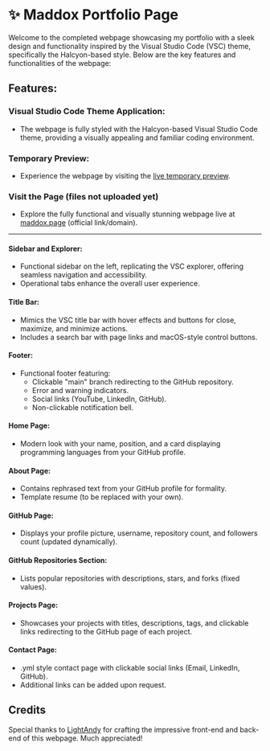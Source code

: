 # ✨ Maddox Portfolio Page

Welcome to the completed webpage showcasing my portfolio with a sleek design and functionality inspired by the Visual Studio Code (VSC) theme, specifically the Halcyon-based style. Below are the key features and functionalities of the webpage:

## Features:

### Visual Studio Code Theme Application:

- The webpage is fully styled with the Halcyon-based Visual Studio Code theme, providing a visually appealing and familiar coding environment.

### Temporary Preview:

- Experience the webpage by visiting the [live temporary preview](https://lightandy1.github.io/maddox05.github.io/).

### Visit the Page (files not uploaded yet)

- Explore the fully functional and visually stunning webpage live at [maddox.page](https://maddox.page) (official link/domain).

---

#### Sidebar and Explorer:

- Functional sidebar on the left, replicating the VSC explorer, offering seamless navigation and accessibility.
- Operational tabs enhance the overall user experience.

#### Title Bar:

- Mimics the VSC title bar with hover effects and buttons for close, maximize, and minimize actions.
- Includes a search bar with page links and macOS-style control buttons.

#### Footer:

- Functional footer featuring:
  - Clickable "main" branch redirecting to the GitHub repository.
  - Error and warning indicators.
  - Social links (YouTube, LinkedIn, GitHub).
  - Non-clickable notification bell.

#### Home Page:

- Modern look with your name, position, and a card displaying programming languages from your GitHub profile.

#### About Page:

- Contains rephrased text from your GitHub profile for formality.
- Template resume (to be replaced with your own).

#### GitHub Page:

- Displays your profile picture, username, repository count, and followers count (updated dynamically).

#### GitHub Repositories Section:

- Lists popular repositories with descriptions, stars, and forks (fixed values).

#### Projects Page:

- Showcases your projects with titles, descriptions, tags, and clickable links redirecting to the GitHub page of each project.

#### Contact Page:

- .yml style contact page with clickable social links (Email, LinkedIn, GitHub).
- Additional links can be added upon request.

## Credits

Special thanks to [LightAndy](https://github.com/LightAndy1) for crafting the impressive front-end and back-end of this webpage. Much appreciated!
